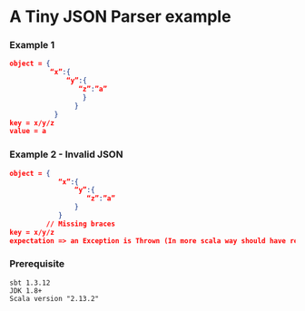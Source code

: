 # A Tiny JSON Parser example


### Example 1

```json
object = {
          “x”:{
              “y”:{
                 “z”:”a”
                  }
                }
           }
key = x/y/z
value = a
```

### Example 2 - Invalid JSON 

```json
object = { 
            “x”:{ 
                “y”:{ 
                   “z”:”a”
                }
            }
         // Missing braces
key = x/y/z
expectation => an Exception is Thrown (In more scala way should have return Try or an Option)
```

### Prerequisite 
```
sbt 1.3.12
JDK 1.8+
Scala version "2.13.2"

```

